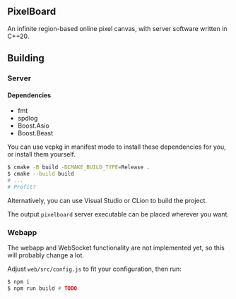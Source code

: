 ## PixelBoard

An infinite region-based online pixel canvas, with server software written in C++20.

## Building

### Server

#### Dependencies

 - fmt
 - spdlog
 - Boost.Asio
 - Boost.Beast

You can use vcpkg in manifest mode to install these dependencies for you, or install them yourself.

```bash
$ cmake -B build -DCMAKE_BUILD_TYPE=Release .
$ cmake --build build
# ...
# Profit?
```

Alternatively, you can use Visual Studio or CLion to build the project.

The output `pixelboard` server executable can be placed wherever you want.

### Webapp

The webapp and WebSocket functionality are not implemented yet, so this will probably change a lot.

Adjust `web/src/config.js` to fit your configuration, then run:

```bash
$ npm i
$ npm run build # TODO
```